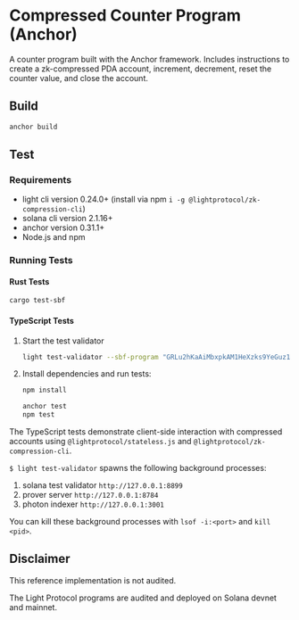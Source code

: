 # Compressed Counter Program (Anchor)

A counter program built with the Anchor framework. Includes instructions to create a zk-compressed PDA account, increment, decrement, reset the counter value, and close the account.

## Build

```bash
anchor build
```

## Test

### Requirements

- light cli version 0.24.0+ (install via npm `i -g @lightprotocol/zk-compression-cli`)
- solana cli version 2.1.16+
- anchor version 0.31.1+
- Node.js and npm

### Running Tests

#### Rust Tests

```bash
cargo test-sbf
```

#### TypeScript Tests

1. Start the test validator

   ```bash
   light test-validator --sbf-program "GRLu2hKaAiMbxpkAM1HeXzks9YeGuz18SEgXEizVvPqX" ./target/deploy/counter.so
   ```

2. Install dependencies and run tests:

   ```bash
   npm install

   anchor test
   npm test
   ```

The TypeScript tests demonstrate client-side interaction with compressed accounts using `@lightprotocol/stateless.js` and `@lightprotocol/zk-compression-cli`.

`$ light test-validator` spawns the following background processes:

1. solana test validator `http://127.0.0.1:8899`
2. prover server `http://127.0.0.1:8784`
3. photon indexer `http://127.0.0.1:3001`

You can kill these background processes with `lsof -i:<port>` and `kill <pid>`.

## Disclaimer

This reference implementation is not audited.

The Light Protocol programs are audited and deployed on Solana devnet and mainnet.
